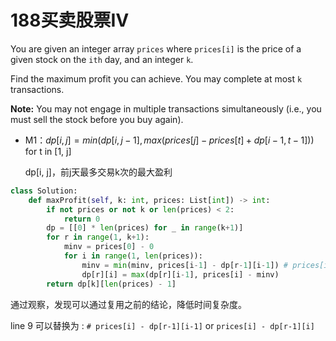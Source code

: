# 188买卖股票Ⅳ

You are given an integer array `prices` where `prices[i]` is the price of a given stock on the `ith` day, and an integer `k`.

Find the maximum profit you can achieve. You may complete at most `k` transactions.

**Note:** You may not engage in multiple transactions simultaneously (i.e., you must sell the stock before you buy again).



* M1：$dp[i, j] = min(dp[i, j-1] ,  max(prices[j] - prices[t] + dp[i-1, t-1]))$  for t in [1, j]

  dp[i, j]，前j天最多交易k次的最大盈利

```python
class Solution:
    def maxProfit(self, k: int, prices: List[int]) -> int:
        if not prices or not k or len(prices) < 2:
            return 0
        dp = [[0] * len(prices) for _ in range(k+1)]
        for r in range(1, k+1):
            minv = prices[0] - 0
            for i in range(1, len(prices)):
                minv = min(minv, prices[i-1] - dp[r-1][i-1]) # prices[i] - dp[r-1][i-1]
                dp[r][i] = max(dp[r][i-1], prices[i] - minv)
        return dp[k][len(prices) - 1]
```

通过观察，发现可以通过复用之前的结论，降低时间复杂度。

line 9 可以替换为 : `# prices[i] - dp[r-1][i-1]` or `prices[i] - dp[r-1][i]`

